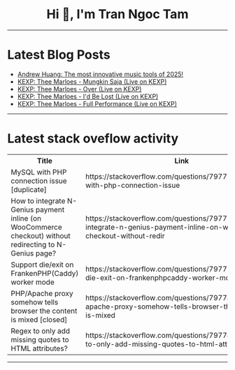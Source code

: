 <h1 align="center">Hi 👋, I'm Tran Ngoc Tam</h1>

---

# Latest Blog Posts 
<!-- BLOG-POST-LIST:START -->
- [Andrew Huang: The most innovative music tools of 2025!](https://dev.to/music_youtube/andrew-huang-the-most-innovative-music-tools-of-2025-c6g)
- [KEXP: Thee Marloes - Mungkin Saja &lpar;Live on KEXP&rpar;](https://dev.to/music_youtube/kexp-thee-marloes-mungkin-saja-live-on-kexp-4i9f)
- [KEXP: Thee Marloes - Over &lpar;Live on KEXP&rpar;](https://dev.to/music_youtube/kexp-thee-marloes-over-live-on-kexp-2gh7)
- [KEXP: Thee Marloes - I&#39;d Be Lost &lpar;Live on KEXP&rpar;](https://dev.to/music_youtube/kexp-thee-marloes-id-be-lost-live-on-kexp-1p77)
- [KEXP: Thee Marloes - Full Performance &lpar;Live on KEXP&rpar;](https://dev.to/music_youtube/kexp-thee-marloes-full-performance-live-on-kexp-23me)
<!-- BLOG-POST-LIST:END -->

---

# Latest stack oveflow activity
<table>
  <tr><th>Title</th><th>Link</th></tr>
  <!-- STACKOVERFLOW:START --><tr><td>MySQL with PHP connection issue [duplicate]</td><td>https://stackoverflow.com/questions/79775334/mysql-with-php-connection-issue</td></tr><tr><td>How to integrate N-Genius payment inline &lpar;on WooCommerce checkout&rpar; without redirecting to N-Genius page?</td><td>https://stackoverflow.com/questions/79775317/how-to-integrate-n-genius-payment-inline-on-woocommerce-checkout-without-redir</td></tr><tr><td>Support die/exit on FrankenPHP&lpar;Caddy&rpar; worker mode</td><td>https://stackoverflow.com/questions/79775141/support-die-exit-on-frankenphpcaddy-worker-mode</td></tr><tr><td>PHP/Apache proxy somehow tells browser the content is mixed [closed]</td><td>https://stackoverflow.com/questions/79774856/php-apache-proxy-somehow-tells-browser-the-content-is-mixed</td></tr><tr><td>Regex to only add missing quotes to HTML attributes?</td><td>https://stackoverflow.com/questions/79774796/regex-to-only-add-missing-quotes-to-html-attributes</td></tr><!-- STACKOVERFLOW:END -->
</table>

---


